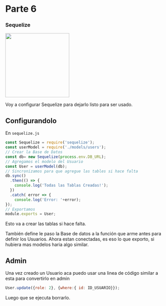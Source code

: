 # Parte 6
### Sequelize

<img src="https://cdn.icon-icons.com/icons2/885/PNG/512/6th_icon-icons.com_68933.png" width="200">

Voy a configurar Sequelize para dejarlo listo para ser usado.

## Configurandolo

En `sequelize.js`

```javascript
const Sequelize = require('sequelize');
const userModel = require('./models/users');
// Crear la Base de Datos
const db= new Sequelize(process.env.DB_URL);
// Agregamos el modelo del Usuario
const User = userModel(db);
// Sincronizamos para que agregue las tables si hace falta
db.sync()
  .then(() => {
    console.log('Todas las Tablas Creadas!');
  })
  .catch( error => {
    console.log('Error: '+error);
});
// Exportamos
module.exports = User;
```

Esto va a crear las tablas si hace falta. 

También define le paso la Base de datos a la función que arme antes para definir los Usuarios. Ahora estan conectadas, es eso lo que exporto, si hubiera mas modelos haria algo similar.

## Admin

Una vez creado un Usuario aca puedo usar una linea de código similar a esta para convertirlo en admin

```javascript
User.update({role: 2}, {where:{ id: ID_USUARIO}});
```

Luego que se ejecuta borrarlo.
